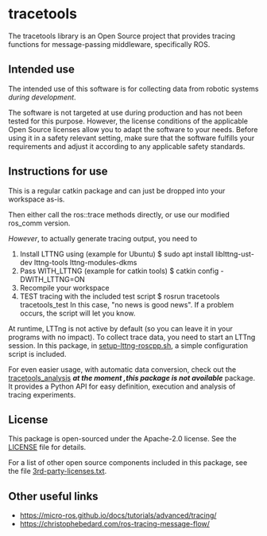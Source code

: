 # tracetools

The tracetools library is an Open Source project that provides tracing 
functions for message-passing middleware, specifically ROS.  

## Intended use 

The intended use of this software is for collecting data from robotic systems
*during development*.

The software is not targeted at use during production and has not been tested
for this purpose. However, the license conditions of the applicable Open Source
licenses allow you to adapt the software to your needs. Before using it in a
safety relevant setting, make sure that the software fulfills your requirements
and adjust it according to any applicable safety standards. 

## Instructions for use 

This is a regular catkin package and can just be dropped into your workspace as-is.

Then either call the ros::trace methods directly, or use our modified ros_comm version.

*However*, to actually generate tracing output, you need to 
 
1. Install LTTNG using (example for Ubuntu)
 	$ sudo apt install liblttng-ust-dev lttng-tools lttng-modules-dkms
2. Pass WITH_LTTNG (example for catkin tools)
	$ catkin config -DWITH_LTTNG=ON
3. Recompile your workspace
4. TEST tracing with the included test script
	$ rosrun tracetools tracetools_test
  In this case, "no news is good news". If a problem occurs, the script will
  let you know.
  

At runtime, LTTng is not active by default (so you can leave it in
your programs with no impact). To collect trace data, you need to
start an LTTng session. In this package, in 
[setup-lttng-roscpp.sh](scripts/setup-lttng-roscpp.sh), a simple 
configuration script is included.

For even easier usage, with automatic data conversion, check out the
[tracetools_analysis](https://github.com/bosch-robotics-cr/tracetools_analysis)
***at the moment ,this package is not avoilable***
package. It provides a Python API for easy definition, execution and
analysis of tracing experiments.

## License 

This package is open-sourced under the Apache-2.0 license. See the 
[LICENSE](LICENSE) file for details. 

For a list of other open source components included in this package, see the 
file [3rd-party-licenses.txt](3rd-party-licenses.txt).



## Other useful links

-  https://micro-ros.github.io/docs/tutorials/advanced/tracing/
-  https://christophebedard.com/ros-tracing-message-flow/
 

